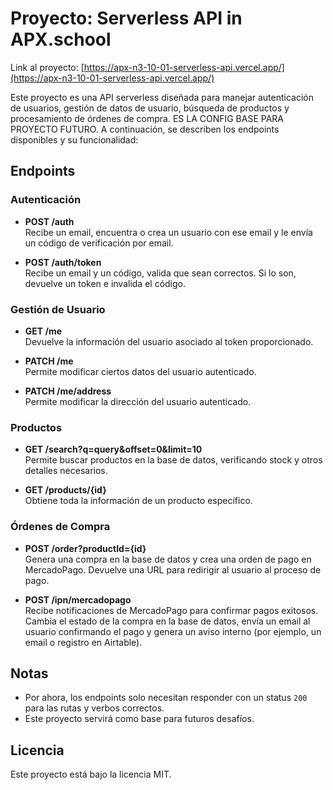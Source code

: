 # Proyecto: Serverless API in APX.school

Link al proyecto: [https://apx-n3-10-01-serverless-api.vercel.app/](https://apx-n3-10-01-serverless-api.vercel.app/)

Este proyecto es una API serverless diseñada para manejar autenticación de usuarios, gestión de datos de usuario, búsqueda de productos y procesamiento de órdenes de compra. ES LA CONFIG BASE PARA PROYECTO FUTURO. A continuación, se describen los endpoints disponibles y su funcionalidad:

## Endpoints

### Autenticación

- **POST /auth**  
  Recibe un email, encuentra o crea un usuario con ese email y le envía un código de verificación por email.

- **POST /auth/token**  
  Recibe un email y un código, valida que sean correctos. Si lo son, devuelve un token e invalida el código.

### Gestión de Usuario

- **GET /me**  
  Devuelve la información del usuario asociado al token proporcionado.

- **PATCH /me**  
  Permite modificar ciertos datos del usuario autenticado.

- **PATCH /me/address**  
  Permite modificar la dirección del usuario autenticado.

### Productos

- **GET /search?q=query&offset=0&limit=10**  
  Permite buscar productos en la base de datos, verificando stock y otros detalles necesarios.

- **GET /products/{id}**  
  Obtiene toda la información de un producto específico.

### Órdenes de Compra

- **POST /order?productId={id}**  
  Genera una compra en la base de datos y crea una orden de pago en MercadoPago. Devuelve una URL para redirigir al usuario al proceso de pago.

- **POST /ipn/mercadopago**  
  Recibe notificaciones de MercadoPago para confirmar pagos exitosos. Cambia el estado de la compra en la base de datos, envía un email al usuario confirmando el pago y genera un aviso interno (por ejemplo, un email o registro en Airtable).

## Notas

- Por ahora, los endpoints solo necesitan responder con un status `200` para las rutas y verbos correctos.
- Este proyecto servirá como base para futuros desafíos.

## Licencia

Este proyecto está bajo la licencia MIT.
